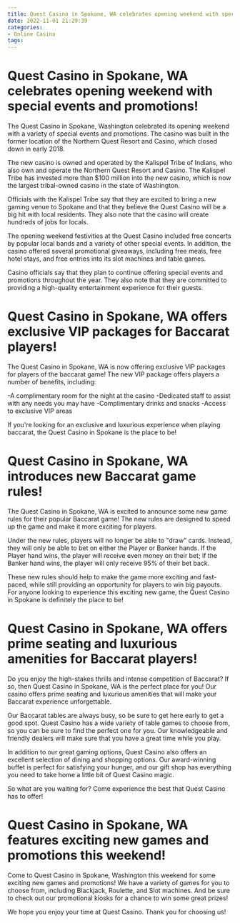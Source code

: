 ```yaml
---
title: Quest Casino in Spokane, WA celebrates opening weekend with special events and promotions!
date: 2022-11-01 21:29:39
categories:
- Online Casino
tags:
---
```



#  Quest Casino in Spokane, WA celebrates opening weekend with special events and promotions!

The Quest Casino in Spokane, Washington celebrated its opening weekend with a variety of special events and promotions. The casino was built in the former location of the Northern Quest Resort and Casino, which closed down in early 2018.

The new casino is owned and operated by the Kalispel Tribe of Indians, who also own and operate the Northern Quest Resort and Casino. The Kalispel Tribe has invested more than $100 million into the new casino, which is now the largest tribal-owned casino in the state of Washington.

Officials with the Kalispel Tribe say that they are excited to bring a new gaming venue to Spokane and that they believe the Quest Casino will be a big hit with local residents. They also note that the casino will create hundreds of jobs for locals.

The opening weekend festivities at the Quest Casino included free concerts by popular local bands and a variety of other special events. In addition, the casino offered several promotional giveaways, including free meals, free hotel stays, and free entries into its slot machines and table games.

Casino officials say that they plan to continue offering special events and promotions throughout the year. They also note that they are committed to providing a high-quality entertainment experience for their guests.

#  Quest Casino in Spokane, WA offers exclusive VIP packages for Baccarat players!

The Quest Casino in Spokane, WA is now offering exclusive VIP packages for players of the baccarat game! The new VIP package offers players a number of benefits, including:

-A complimentary room for the night at the casino
-Dedicated staff to assist with any needs you may have
-Complimentary drinks and snacks
-Access to exclusive VIP areas

If you're looking for an exclusive and luxurious experience when playing baccarat, the Quest Casino in Spokane is the place to be!

#  Quest Casino in Spokane, WA introduces new Baccarat game rules!

The Quest Casino in Spokane, WA is excited to announce some new game rules for their popular Baccarat game! The new rules are designed to speed up the game and make it more exciting for players.

Under the new rules, players will no longer be able to "draw" cards. Instead, they will only be able to bet on either the Player or Banker hands. If the Player hand wins, the player will receive even money on their bet; if the Banker hand wins, the player will only receive 95% of their bet back.

These new rules should help to make the game more exciting and fast-paced, while still providing an opportunity for players to win big payouts. For anyone looking to experience this exciting new game, the Quest Casino in Spokane is definitely the place to be!

#  Quest Casino in Spokane, WA offers prime seating and luxurious amenities for Baccarat players!

Do you enjoy the high-stakes thrills and intense competition of Baccarat? If so, then Quest Casino in Spokane, WA is the perfect place for you! Our casino offers prime seating and luxurious amenities that will make your Baccarat experience unforgettable.

Our Baccarat tables are always busy, so be sure to get here early to get a good spot. Quest Casino has a wide variety of table games to choose from, so you can be sure to find the perfect one for you. Our knowledgeable and friendly dealers will make sure that you have a great time while you play.

In addition to our great gaming options, Quest Casino also offers an excellent selection of dining and shopping options. Our award-winning buffet is perfect for satisfying your hunger, and our gift shop has everything you need to take home a little bit of Quest Casino magic.

So what are you waiting for? Come experience the best that Quest Casino has to offer!

#  Quest Casino in Spokane, WA features exciting new games and promotions this weekend!

Come to Quest Casino in Spokane, Washington this weekend for some exciting new games and promotions! We have a variety of games for you to choose from, including Blackjack, Roulette, and Slot machines. And be sure to check out our promotional kiosks for a chance to win some great prizes!

We hope you enjoy your time at Quest Casino. Thank you for choosing us!